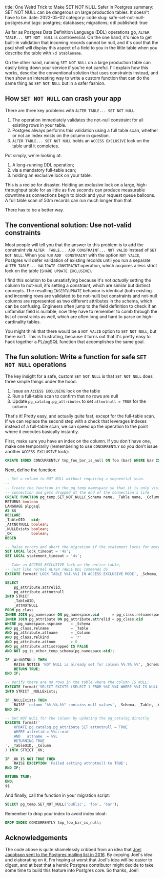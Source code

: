 title: One Weird Trick to Make SET NOT NULL Safer in Postgres 
summary: SET NOT NULL can be dangerous on large production tables. It doesn't have to be.
date: 2022-05-02
category: code
slug: safe-set-not-null-postgres.md 
tags: postgres; databases; migrations; ddl 
published: true 


As far as Postgres Data Definition Language (DDL) operations go, `ALTER TABLE... SET NOT 
NULL` is controversial. On the one hand, it's nice to get built-in validation that incoming
records cannot be null, and it's cool that the psql shell will display this aspect of a field to
you in the little table when you describe the table with `\d $tablename`.

On the other hand, running `SET NOT NULL` on a large production table can easily bring down 
your service if you're not careful. I'll explain how this works, describe the conventional
solution that uses constraints instead, and then show an interesting way to write a custom
function that can do the same thing as `SET NOT NULL` but in a safer fashion.

## How `SET NOT NULL` can crash your app

There are three key problems with `ALTER TABLE... SET NOT NULL`:

1. The operation immediately validates the not-null constraint for all existing rows in your table.
2. Postgres always performs this validation using a full table scan, whether or not an index 
exists on the column in question.
3. `ALTER TABLE... SET NOT NULL` holds an `ACCESS EXCLUSIVE` lock on the table until it 
completes. 

Put simply, we're looking at:

1. A long-running DDL operation;
2. via a mandatory full-table scan;
3. holding an exclusive lock on your table. 

This is a recipe for disaster. Holding an exclusive lock on a large, high-throughput 
table for as little as five seconds can produce measurable downtime as connections begin
to block and your request queue balloons. A full table scan of 50m records can run 
much longer than that.

There has to be a better way.

## The conventional solution: Use not-valid constraints

Most people will tell you that the answer to this problem is to add the constraint via `ALTER 
TABLE... ADD CONSTRAINT... NOT VALID` instead of `SET NOT NULL`. When you run `ADD 
CONSTRAINT` with the option `NOT VALID`, Postgres will defer validation of existing records 
until you run a separate `ALTER TABLE... VALIDATE CONSTRAINT` operation, which acquires a
less strict lock on the table (`SHARE UPDATE EXCLUSIVE`).

I find this solution to be unsatisfying because it's not _actually_ setting the column to not-null,
it's setting a _constraint_, which are similar but distinct concepts. The resulting `INSERT`/`UPDATE` behavior is
identical (both existing and incoming rows are validated to be not-null) but constraints and
not-null columns are represented as two different attributes in the schema, which can be 
confusing. Engineers often jump to the field definition to check if an unfamiliar field is 
nullable; now they have to remember to comb through the list of constraints as well, which are 
often long and hard to parse on high-cardinality tables.

You might think that there would be a `NOT VALID` option to `SET NOT NULL`, but there isn't.
This is frustrating, because it turns out that it's pretty easy to hack together a PL/pgSQL
function that accomplishes the same goal.

## The fun solution: Write a function for safe `SET NOT NULL` operations

The key insight for a safe, custom `SET NOT NULL` is that `SET NOT NULL` does three simple 
things under the hood:

1. Issue an `ACCESS EXCLUSIVE` lock on the table
2. Run a full-table scan to confirm that no rows are null
3. Update `pg_catalog.pg_attributes` to set `attnotnull = TRUE` for the column

That's it! Pretty easy, and actually quite fast, except for the full-table scan. If we can
replace the second step with a check that leverages indexes instead of a full-table scan, we 
can speed up the operation to the point where it executes basically instantly.

First, make sure you have an index on the column. If you don't have one, make one temporarily
(remembering to use `CONCURRENTLY` so you don't issue another `ACCESS EXCLUSIVE` lock):

```sql
CREATE INDEX CONCURRENTLY tmp_foo_bar_is_null ON foo (bar) WHERE bar IS NULL;
```

Next, define the function:

```sql
-- Set a column to NOT NULL without requiring a sequential scan.
--
-- Create the function in the pg_temp namespace so that it is only visible to the calling
-- connection and gets dropped at the end of the connection's life
CREATE FUNCTION pg_temp.SET_NOT_NULL(_Schema name, _Table name, _Column name)
RETURNS boolean
LANGUAGE plpgsql
AS $$
DECLARE
_TableOID   oid;
_AttNOTNULL boolean;
_NULLExists boolean;
_OK         boolean;
BEGIN

-- Raise errors and abort the migration if the statement locks for more than 4s
SET LOCAL lock_timeout = '4s';
SET LOCAL statement_timeout = '4s';

-- Take an ACCESS EXCLUSIVE lock on the entire table,
-- just like normal ALTER TABLE DDL commands do
EXECUTE format('LOCK TABLE %%I.%%I IN ACCESS EXCLUSIVE MODE', _Schema, _Table);

SELECT
    pg_attribute.attrelid,
    pg_attribute.attnotnull
INTO STRICT
    _TableOID,
    _AttNOTNULL
FROM pg_class
INNER JOIN pg_namespace ON pg_namespace.oid      = pg_class.relnamespace
INNER JOIN pg_attribute ON pg_attribute.attrelid = pg_class.oid
WHERE pg_namespace.nspname    = _Schema
AND pg_class.relname          = _Table
AND pg_attribute.attname      = _Column
AND pg_class.relkind          = 'r'
AND pg_attribute.attnum       > 0
AND pg_attribute.attisdropped IS FALSE
AND NOT pg_is_other_temp_schema(pg_namespace.oid);

IF _AttNOTNULL THEN
    RAISE NOTICE 'NOT NULL is already set for column %%.%%.%%', _Schema, _Table, _Column;
    RETURN TRUE;
END IF;

-- Verify there are no rows in the table where the column IS NULL:
EXECUTE format('SELECT EXISTS (SELECT 1 FROM %%I.%%I WHERE %%I IS NULL) ', _Schema, _Table, _Column)
INTO STRICT _NULLExists;

IF _NULLExists THEN
    RAISE 'column "%%.%%.%%" contains null values', _Schema, _Table, _Column USING ERRCODE = 'check_violation';
END IF;

-- Set NOT NULL for the column by updating the pg_catalog directly
EXECUTE format('
    UPDATE pg_catalog.pg_attribute SET attnotnull = TRUE
    WHERE attrelid = %%L::oid
    AND   attname  = %%L
    RETURNING TRUE
', _TableOID, _Column
) INTO STRICT _OK;

IF _OK IS NOT TRUE THEN
    RAISE EXCEPTION 'Failed setting attnotnull to TRUE';
END IF;

RETURN TRUE;
END;
$$
```

And finally, call the function in your migration script:

```sql
SELECT pg_temp.SET_NOT_NULL('public', 'foo', 'bar');
```

Remember to drop your index to avoid index bloat:

```sql
DROP INDEX CONCURRENTLY tmp_foo_bar_is_null;
```

## Acknowledgements

The code above is quite shamelessly cribbed from an idea that [Joel Jacobson sent to the 
Postgres mailing list in 2016](https://www.postgresql.org/message-id/CAASwCXdAK55BzuOy_FtYj2zQWg26PriDKL5pRoWiyFJe0eg-Hg@mail.gmail.com).
By copying Joel's idea and elaborating on it, I'm hoping at worst that Joel's idea will be easier
to digest, and at best that a heroic Postgres contributor might decide to take some time to
build this feature into Postgres core. So thanks, Joel!
